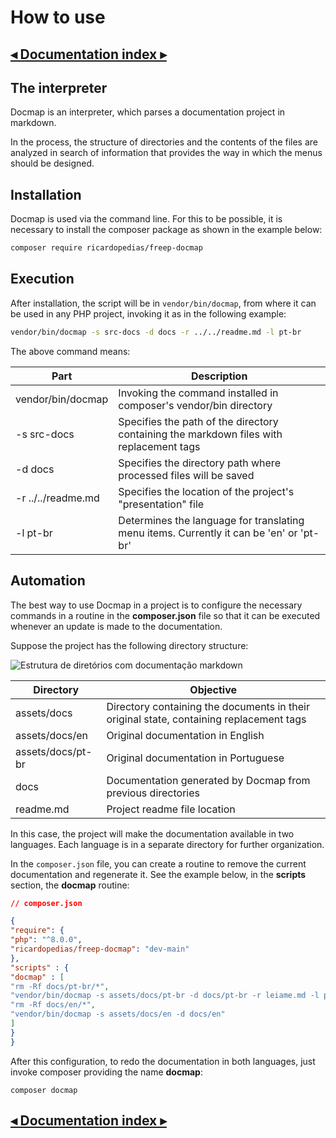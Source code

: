 # How to use

[◂ Documentation index ▸](index.md)
--

## The interpreter

Docmap is an interpreter, which parses a documentation project in markdown.

In the process, the structure of directories and the contents of the files are analyzed in search of information that provides the way in which the menus should be designed.

## Installation

Docmap is used via the command line. For this to be possible, it is necessary to install the composer package as shown in the example below:

```bash
composer require ricardopedias/freep-docmap
```

## Execution

After installation, the script will be in `vendor/bin/docmap`, from where it can be used in any PHP project, invoking it as in the following example:

```bash
vendor/bin/docmap -s src-docs -d docs -r ../../readme.md -l pt-br
```

The above command means:

Part | Description
-- | --
vendor/bin/docmap | Invoking the command installed in composer's vendor/bin directory
-s src-docs | Specifies the path of the directory containing the markdown files with replacement tags
-d docs | Specifies the directory path where processed files will be saved
-r ../../readme.md | Specifies the location of the project's "presentation" file
-l pt-br | Determines the language for translating menu items. Currently it can be 'en' or 'pt-br'

## Automation

The best way to use Docmap in a project is to configure the necessary commands in a routine in the **composer.json** file so that it can be executed whenever an update is made to the documentation.

Suppose the project has the following directory structure:

![Estrutura de diretórios com documentação markdown](../imgs/directories.png)

Directory | Objective
-- | --
assets/docs | Directory containing the documents in their original state, containing replacement tags
assets/docs/en | Original documentation in English
assets/docs/pt-br | Original documentation in Portuguese
docs | Documentation generated by Docmap from previous directories
readme.md | Project readme file location

In this case, the project will make the documentation available in two languages. Each language is in a separate directory for further organization.

In the `composer.json` file, you can create a routine to remove the current documentation and regenerate it. See the example below, in the **scripts** section, the **docmap** routine:

```json
// composer.json

{
"require": {
"php": "^8.0.0",
"ricardopedias/freep-docmap": "dev-main"
},
"scripts" : {
"docmap" : [
"rm -Rf docs/pt-br/*",
"vendor/bin/docmap -s assets/docs/pt-br -d docs/pt-br -r leiame.md -l pt-br",
"rm -Rf docs/en/*",
"vendor/bin/docmap -s assets/docs/en -d docs/en"
]
}
}
```

After this configuration, to redo the documentation in both languages, just invoke composer providing the name **docmap**:

```shell
composer docmap
```

[◂ Documentation index ▸](index.md)
--
